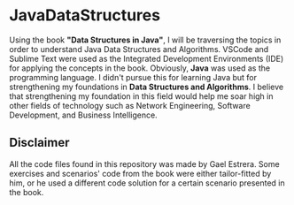# JavaDataStructures
Using the book <b>"Data Structures in Java"</b>, I will be traversing the topics in order to understand Java Data Structures and Algorithms. VSCode and Sublime Text were used as the Integrated Development Environments (IDE) for applying the concepts in the book. Obviously, <b>Java</b> was used as the programming language. I didn't pursue this for learning Java but for strengthening my foundations in <b>Data Structures and Algorithms</b>. I believe that strengthening my foundation in this field would help me soar high in other fields of technology such as Network Engineering, Software Development, and Business Intelligence.
<br>

## Disclaimer
All the code files found in this repository was made by Gael Estrera. Some exercises and scenarios' code from the book were either tailor-fitted by him, or he used a different code solution for a certain scenario presented in the book.
